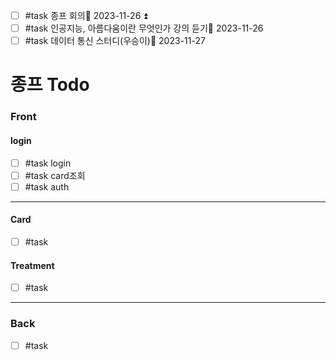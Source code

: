 - [ ] #task  종프 회의📅 2023-11-26 ⏫ 
- [ ] #task 인공지능, 아름다움이란 무엇인가 강의 듣기📅 2023-11-26 
- [ ] #task  데이터 통신 스터디(우승이)📅 2023-11-27 

# 종프 Todo
### Front
#### login
- [ ] #task  login
- [ ] #task  card조회
- [ ] #task  auth 
---- 
#### Card
- [ ] #task  
#### Treatment
- [ ] #task  
---- 

### Back 
- [ ] #task  